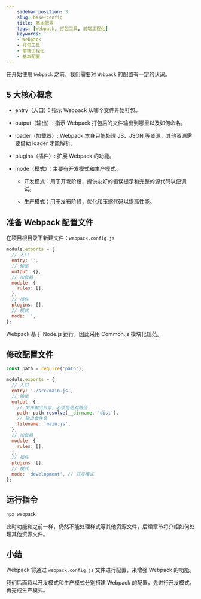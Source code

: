 ```yaml
---
    sidebar_position: 3
    slug: base-config
    title: 基本配置
    tags: [Webpack, 打包工具, 前端工程化]
    keywords:
    - Webpack
    - 打包工具
    - 前端工程化
    - 基本配置
---
```


在开始使用 `Webpack` 之前，我们需要对 `Webpack` 的配置有一定的认识。

## 5 大核心概念

- entry（入口）：指示 Webpack 从哪个文件开始打包。

- output（输出）: 指示 Webpack 打包后的文件输出到哪里以及如何命名。

- loader（加载器）: Webpack 本身只能处理 JS、JSON 等资源，其他资源需要借助 loader 才能解析。

- plugins（插件）: 扩展 Webpack 的功能。

- mode（模式）：主要有开发模式和生产模式。

  - 开发模式：用于开发阶段，提供友好的错误提示和完整的源代码以便调试。

  - 生产模式：用于发布阶段，优化和压缩代码以提高性能。

## 准备 Webpack 配置文件

在项目根目录下新建文件：`webpack.config.js`

```js title="webpack.config.js"
module.exports = {
  // 入口
  entry: '',
  // 输出
  output: {},
  // 加载器
  module: {
    rules: [],
  },
  // 插件
  plugins: [],
  // 模式
  mode: '',
};
```

Webpack 基于 Node.js 运行，因此采用 Common.js 模块化规范。

## 修改配置文件

```js title="webpack.config.js"
const path = require('path');

module.exports = {
  // 入口
  entry: './src/main.js',
  // 输出
  output: {
    // 文件输出目录，必须是绝对路径
    path: path.resolve(__dirname, 'dist'),
    // 输出文件名
    filename: 'main.js',
  },
  // 加载器
  module: {
    rules: [],
  },
  // 插件
  plugins: [],
  // 模式
  mode: 'development', // 开发模式
};
```

## 运行指令

```bash
npx webpack
```

此时功能和之前一样，仍然不能处理样式等其他资源文件，后续章节将介绍如何处理其他资源文件。

## 小结

Webpack 将通过 `webpack.config.js` 文件进行配置，来增强 Webpack 的功能。

我们后面将以开发模式和生产模式分别搭建 Webpack 的配置，先进行开发模式，再完成生产模式。
